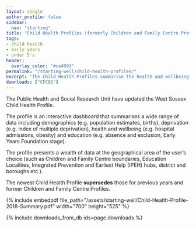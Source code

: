 ```yaml
---
layout: single
author_profile: false
sidebar:
  nav: "starting"
title: "Child Health Profiles (formerly Children and Family Centre Profiles)"
tags:
- child health
- early years
- under 5's
header:
  overlay_color: "#ca4993"
permalink: "/starting-well/child-health-profiles/"
excerpt: "The Child Health Profiles summarise the health and wellbeing of the child population of West Sussex"
downloads: ["CFC01"]
---
```


The Public Health and Social Research Unit have updated the West Sussex Child Health Profile. 

The profile is an interactive dashboard that summarises a wide range of data including demographics (e.g. population estimates, births), deprivation (e.g. index of multiple deprivation), health and wellbeing (e.g. hospital admissions, obesity) and education (e.g. absence and exclusion, Early Years Foundation stage).

The profile presents a wealth of data at the geographical area of the user’s choice (such as Children and Family Centre boundaries, Education Localities, Integrated Prevention and Earliest Help (IPEH) hubs, district and boroughs etc.).

The newest Child Health Profile **supersedes** those for previous years and former Children and Family Centre Profiles.

{% include embedpdf file_path="/assets/starting-well/Child-Health-Profile-2018-Summary.pdf" width="700" height="525" %}

{% include downloads_from_db ids=page.downloads %}
